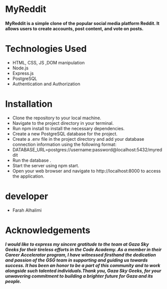 # MyReddit
#### MyReddit is a simple clone of the popular social media platform Reddit. It allows users to create accounts, post content, and vote on posts.

# Technologies Used
- HTML, CSS, JS ,DOM manipulation
- Node.js
- Express.js
- PostgreSQL
- Authentication and Authorization
# Installation
- Clone the repository to your local machine.
- Navigate to the project directory in your terminal.
- Run npm install to install the necessary dependencies.
- Create a new PostgreSQL database for the project.
- Create a .env file in the project directory and add your database connection information using the following format:
- DATABASE_URL=postgres://username:password@localhost:5432/myreddit
- Run the database .
- Start the server using npm start.
- Open your web browser and navigate to http://localhost:8000 to access the application.
# developer
- Farah Alhalimi 

# Acknowledgements
##### I would like to express my sincere gratitude to the team at Gaza Sky Geeks for their tireless efforts in the Code Academy. As a member in their Career Accelerator program, I have witnessed firsthand the dedication and passion of the GSG team in supporting and guiding us towards success. It has been an honor to be a part of this community and to work alongside such talented individuals.Thank you, Gaza Sky Geeks, for your unwavering commitment to building a brighter future for Gaza and its people.


